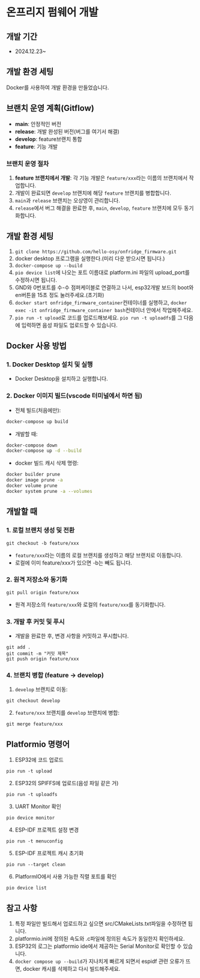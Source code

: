# 온프리지 펌웨어 개발

## 개발 기간

- 2024.12.23~

## 개발 환경 세팅

Docker를 사용하여 개발 환경을 만들었습니다.

## 브랜치 운영 계획(Gitflow)

- **main**: 안정적인 버전
- **release**: 개발 완성된 버전(버그를 여기서 해결)
- **develop**: feature브랜치 통합
- **feature**: 기능 개발

### 브랜치 운영 절차

1. **feature 브랜치에서 개발**: 각 기능 개발은 `feature/xxx`라는 이름의 브랜치에서 작업합니다.
2. 개발이 완료되면 `develop` 브랜치에 해당 `feature` 브랜치를 병합합니다.
3. `main`과 `release` 브랜치는 오상영이 관리합니다.
4. `release`에서 버그 해결을 완료한 후, `main`, `develop`, `feature` 브랜치에 모두 동기화합니다.

## 개발 환경 세팅

1. ```git clone https://github.com/hello-osy/onfridge_firmware.git```
2. docker desktop 프로그램을 실행한다.(미리 다운 받으시면 됩니다.)
3. ```docker-compose up --build```
4. ```pio device list```에 나오는 포트 이름대로 platform.ini 파일의 upload_port를 수정하시면 됩니다.
5. GND와 0번포트를 수-수 점퍼케이블로 연결하고 나서, esp32개발 보드의 boot와 en버튼을 15초 정도 눌러주세요.(초기화)
6. ```docker start onfridge_firmware_container```컨테이너를 실행하고, 
```docker exec -it onfridge_firmware_container bash```컨테이너 안에서 작업해주세요.
7. ```pio run -t upload```로 코드를 업로드해보세요. ```pio run -t uploadfs```를 그 다음에 입력하면 음성 파일도 업로드할 수 있습니다. 

## Docker 사용 방법

### 1. Docker Desktop 설치 및 실행

- Docker Desktop을 설치하고 실행합니다.

### 2. Docker 이미지 빌드(vscode 터미널에서 하면 됨)

- 전체 빌드(처음에만):

```bash
docker-compose up build
```

- 개발할 때:

```bash
docker-compose down
docker-compose up -d --build
```

- docker 빌드 캐시 삭제 명령:
```bash
docker builder prune
docker image prune -a
docker volume prune
docker system prune -a --volumes
```

## 개발할 때

### 1. 로컬 브랜치 생성 및 전환

```
git checkout -b feature/xxx
```

- `feature/xxx`라는 이름의 로컬 브랜치를 생성하고 해당 브랜치로 이동합니다.
- 로컬에 이미 feature/xxx가 있으면 -b는 빼도 됩니다.

### 2. 원격 저장소와 동기화

```
git pull origin feature/xxx
```

- 원격 저장소의 `feature/xxx`와 로컬의 `feature/xxx`를 동기화합니다.

### 3. 개발 후 커밋 및 푸시

- 개발을 완료한 후, 변경 사항을 커밋하고 푸시합니다.

```
git add .
git commit -m "커밋 제목"
git push origin feature/xxx
```

### 4. 브랜치 병합 (feature → develop)

1. `develop` 브랜치로 이동:

```
git checkout develop
```

2. `feature/xxx` 브랜치를 `develop` 브랜치에 병합:

```
git merge feature/xxx
```

## Platformio 명령어

1. ESP32에 코드 업로드

```
pio run -t upload
```

2. ESP32의 SPIFFS에 업로드(음성 파일 같은 거)

```
pio run -t uploadfs
```

3. UART Monitor 확인

```
pio device monitor
```

4. ESP-IDF 프로젝트 설정 변경

```
pio run -t menuconfig
```

5. ESP-IDF 프로젝트 캐시 초기화

```
pio run --target clean
```

6. PlatformIO에서 사용 가능한 직렬 포트를 확인
```
pio device list
```

## 참고 사항

1. 특정 파일만 빌드해서 업로드하고 싶으면 src/CMakeLists.txt파일을 수정하면 됩니다.
2. platformio.ini에 정의된 속도와 .c파일에 정의된 속도가 동일한지 확인하세요.
3. ESP32의 로그는 platformio ide에서 제공하는 Serial Monitor로 확인할 수 있습니다.
4. ```docker compose up --build```가 지나치게 빠르게 되면서 espidf 관련 오류가 뜨면, docker 캐시를 삭제하고 다시 빌드해주세요.